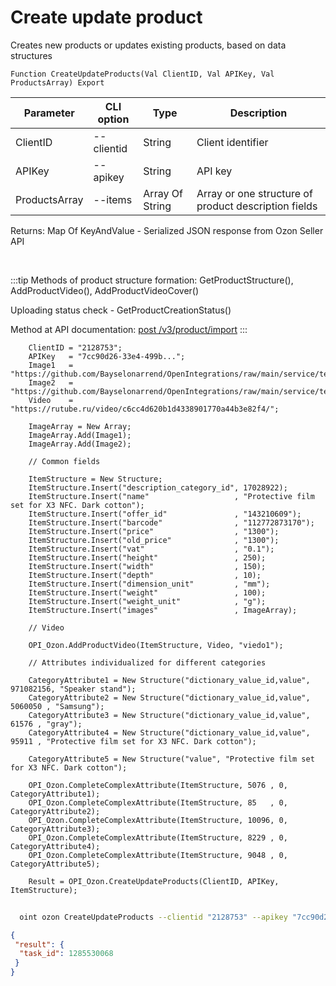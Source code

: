 ﻿---
sidebar_position: 6
---

# Create update product
 Creates new products or updates existing products, based on data structures



`Function CreateUpdateProducts(Val ClientID, Val APIKey, Val ProductsArray) Export`

  | Parameter | CLI option | Type | Description |
  |-|-|-|-|
  | ClientID | --clientid | String | Client identifier |
  | APIKey | --apikey | String | API key |
  | ProductsArray | --items | Array Of String | Array or one structure of product description fields |

  
  Returns:  Map Of KeyAndValue - Serialized JSON response from Ozon Seller API

<br/>

:::tip
Methods of product structure formation: GetProductStructure(), AddProductVideo(), AddProductVideoCover()

 Uploading status check - GetProductCreationStatus()

 Method at API documentation: [post /v3/product/import](https://docs.ozon.ru/api/seller/#operation/ProductAPI_ImportProductsV3)
:::
<br/>


```bsl title="Code example"
    ClientID = "2128753";
    APIKey   = "7cc90d26-33e4-499b...";
    Image1   = "https://github.com/Bayselonarrend/OpenIntegrations/raw/main/service/test_data/picture.jpg";
    Image2   = "https://github.com/Bayselonarrend/OpenIntegrations/raw/main/service/test_data/picture2.jpg";
    Video    = "https://rutube.ru/video/c6cc4d620b1d4338901770a44b3e82f4/";

    ImageArray = New Array;
    ImageArray.Add(Image1);
    ImageArray.Add(Image2);

    // Common fields

    ItemStructure = New Structure;
    ItemStructure.Insert("description_category_id", 17028922);
    ItemStructure.Insert("name"                   , "Protective film set for X3 NFC. Dark cotton");
    ItemStructure.Insert("offer_id"               , "143210609");
    ItemStructure.Insert("barcode"                , "112772873170");
    ItemStructure.Insert("price"                  , "1300");
    ItemStructure.Insert("old_price"              , "1300");
    ItemStructure.Insert("vat"                    , "0.1");
    ItemStructure.Insert("height"                 , 250);
    ItemStructure.Insert("width"                  , 150);
    ItemStructure.Insert("depth"                  , 10);
    ItemStructure.Insert("dimension_unit"         , "mm");
    ItemStructure.Insert("weight"                 , 100);
    ItemStructure.Insert("weight_unit"            , "g");
    ItemStructure.Insert("images"                 , ImageArray);

    // Video

    OPI_Ozon.AddProductVideo(ItemStructure, Video, "viedo1");

    // Attributes individualized for different categories

    CategoryAttribute1 = New Structure("dictionary_value_id,value", 971082156, "Speaker stand");
    CategoryAttribute2 = New Structure("dictionary_value_id,value", 5060050 , "Samsung");
    CategoryAttribute3 = New Structure("dictionary_value_id,value", 61576 , "gray");
    CategoryAttribute4 = New Structure("dictionary_value_id,value", 95911 , "Protective film set for X3 NFC. Dark cotton");

    CategoryAttribute5 = New Structure("value", "Protective film set for X3 NFC. Dark cotton");

    OPI_Ozon.CompleteComplexAttribute(ItemStructure, 5076 , 0, CategoryAttribute1);
    OPI_Ozon.CompleteComplexAttribute(ItemStructure, 85   , 0, CategoryAttribute2);
    OPI_Ozon.CompleteComplexAttribute(ItemStructure, 10096, 0, CategoryAttribute3);
    OPI_Ozon.CompleteComplexAttribute(ItemStructure, 8229 , 0, CategoryAttribute4);
    OPI_Ozon.CompleteComplexAttribute(ItemStructure, 9048 , 0, CategoryAttribute5);

    Result = OPI_Ozon.CreateUpdateProducts(ClientID, APIKey, ItemStructure);
```



```sh title="CLI command example"
    
  oint ozon CreateUpdateProducts --clientid "2128753" --apikey "7cc90d26-33e4-499b..." --items %items%

```

```json title="Result"
{
 "result": {
  "task_id": 1285530068
 }
}
```
